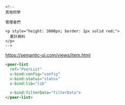 
    <!--
    其他同學

    管理者們

    <p style="height: 3000px; border: 1px solid red;">
      累計資料
    </p>
    -->
https://semantic-ui.com/views/item.html

````html
<peer-list 
  ref="PeerList"
  v-bind:config="config"
  v-bind:status="status"
  v-bind:lib="lib"

  v-bind:filterData="filterData">
</peer-list>
````